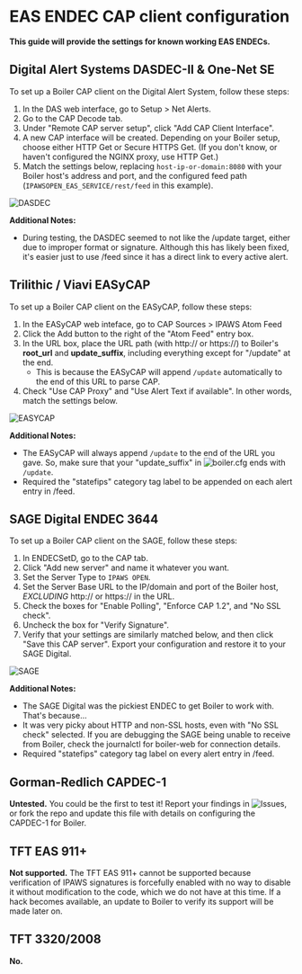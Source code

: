 # EAS ENDEC CAP client configuration
**This guide will provide the settings for known working EAS ENDECs.**

## Digital Alert Systems DASDEC-II & One-Net SE
To set up a Boiler CAP client on the Digital Alert System, follow these steps:
1. In the DAS web interface, go to Setup > Net Alerts.
2. Go to the CAP Decode tab.
3. Under "Remote CAP server setup", click "Add CAP Client Interface".
4. A new CAP interface will be created. Depending on your Boiler setup, choose either HTTP Get or Secure HTTPS Get. (If you don't know, or haven't configured the NGINX proxy, use HTTP Get.)
5. Match the settings below, replacing `host-ip-or-domain:8080` with your Boiler host's address and port, and the configured feed path (`IPAWSOPEN_EAS_SERVICE/rest/feed` in this example).

![DASDEC](https://github.com/MissMeridian/boiler/blob/main/docs/cap-dasdec.png)

**Additional Notes:**
- During testing, the DASDEC seemed to not like the /update target, either due to improper format or signature. Although this has likely been fixed, it's easier just to use /feed since it has a direct link to every active alert.

## Trilithic / Viavi EASyCAP
To set up a Boiler CAP client on the EASyCAP, follow these steps:
1. In the EASyCAP web inteface, go to CAP Sources > IPAWS Atom Feed
2. Click the Add button to the right of the "Atom Feed" entry box.
3. In the URL box, place the URL path (with http:// or https://) to Boiler's **root_url** and **update_suffix**, including everything except for "/update" at the end.
    - This is because the EASyCAP will append `/update` automatically to the end of this URL to parse CAP.
4. Check "Use CAP Proxy" and "Use Alert Text if available". In other words, match the settings below.

![EASYCAP](https://github.com/MissMeridian/boiler/blob/main/docs/cap-easycap.PNG)

**Additional Notes:**
- The EASyCAP will always append `/update` to the end of the URL you gave. So, make sure that your "update_suffix" in ![boiler.cfg](https://github.com/MissMeridian/boiler/blob/main/boiler.cfg) ends with `/update`.
- Required the "statefips" category tag label to be appended on each alert entry in /feed.

## SAGE Digital ENDEC 3644
To set up a Boiler CAP client on the SAGE, follow these steps:
1. In ENDECSetD, go to the CAP tab.
2. Click "Add new server" and name it whatever you want.
3. Set the Server Type to `IPAWS OPEN`.
4. Set the Server Base URL to the IP/domain and port of the Boiler host, *EXCLUDING* http:// or https:// in the URL.
5. Check the boxes for "Enable Polling", "Enforce CAP 1.2", and "No SSL check".
6. Uncheck the box for "Verify Signature".
7. Verify that your settings are similarly matched below, and then click "Save this CAP server". Export your configuration and restore it to your SAGE Digital.

![SAGE](https://github.com/MissMeridian/boiler/blob/main/docs/cap-sage.png)

**Additional Notes:**
- The SAGE Digital was the pickiest ENDEC to get Boiler to work with. That's because...
- It was very picky about HTTP and non-SSL hosts, even with "No SSL check" selected. If you are debugging the SAGE being unable to receive from Boiler, check the journalctl for boiler-web for connection details.
- Required "statefips" category tag label on every alert entry in /feed.

## Gorman-Redlich CAPDEC-1
**Untested.** You could be the first to test it! Report your findings in ![Issues](https://github.com/MissMeridian/boiler/issues), or fork the repo and update this file with details on configuring the CAPDEC-1 for Boiler.

## TFT EAS 911+
**Not supported.** The TFT EAS 911+ cannot be supported because verification of IPAWS signatures is forcefully enabled with no way to disable it without modification to the code, which we do not have at this time. If a hack becomes available, an update to Boiler to verify its support will be made later on.

## TFT 3320/2008
**No.**
